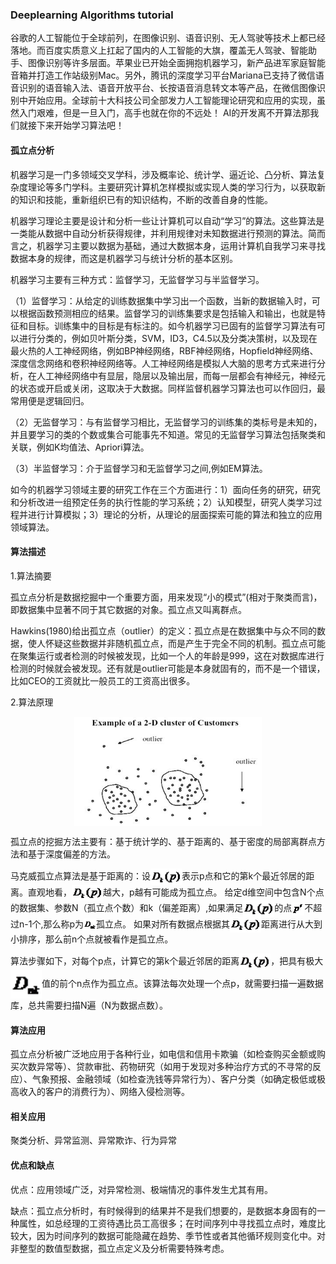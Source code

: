### Deeplearning Algorithms tutorial
谷歌的人工智能位于全球前列，在图像识别、语音识别、无人驾驶等技术上都已经落地。而百度实质意义上扛起了国内的人工智能的大旗，覆盖无人驾驶、智能助手、图像识别等许多层面。苹果业已开始全面拥抱机器学习，新产品进军家庭智能音箱并打造工作站级别Mac。另外，腾讯的深度学习平台Mariana已支持了微信语音识别的语音输入法、语音开放平台、长按语音消息转文本等产品，在微信图像识别中开始应用。全球前十大科技公司全部发力人工智能理论研究和应用的实现，虽然入门艰难，但是一旦入门，高手也就在你的不远处！
AI的开发离不开算法那我们就接下来开始学习算法吧！

#### 孤立点分析

机器学习是一门多领域交叉学科，涉及概率论、统计学、逼近论、凸分析、算法复杂度理论等多门学科。主要研究计算机怎样模拟或实现人类的学习行为，以获取新的知识和技能，重新组织已有的知识结构，不断的改善自身的性能。

机器学习理论主要是设计和分析一些让计算机可以自动“学习”的算法。这些算法是一类能从数据中自动分析获得规律，并利用规律对未知数据进行预测的算法。简而言之，机器学习主要以数据为基础，通过大数据本身，运用计算机自我学习来寻找数据本身的规律，而这是机器学习与统计分析的基本区别。

机器学习主要有三种方式：监督学习，无监督学习与半监督学习。

（1）监督学习：从给定的训练数据集中学习出一个函数，当新的数据输入时，可以根据函数预测相应的结果。监督学习的训练集要求是包括输入和输出，也就是特征和目标。训练集中的目标是有标注的。如今机器学习已固有的监督学习算法有可以进行分类的，例如贝叶斯分类，SVM，ID3，C4.5以及分类决策树，以及现在最火热的人工神经网络，例如BP神经网络，RBF神经网络，Hopfield神经网络、深度信念网络和卷积神经网络等。人工神经网络是模拟人大脑的思考方式来进行分析，在人工神经网络中有显层，隐层以及输出层，而每一层都会有神经元，神经元的状态或开启或关闭，这取决于大数据。同样监督机器学习算法也可以作回归，最常用便是逻辑回归。

（2）无监督学习：与有监督学习相比，无监督学习的训练集的类标号是未知的，并且要学习的类的个数或集合可能事先不知道。常见的无监督学习算法包括聚类和关联，例如K均值法、Apriori算法。

（3）半监督学习：介于监督学习和无监督学习之间,例如EM算法。

如今的机器学习领域主要的研究工作在三个方面进行：1）面向任务的研究，研究和分析改进一组预定任务的执行性能的学习系统；2）认知模型，研究人类学习过程并进行计算模拟；3）理论的分析，从理论的层面探索可能的算法和独立的应用领域算法。

#### 算法描述

1.算法摘要

孤立点分析是数据挖掘中一个重要方面，用来发现“小的模式”(相对于聚类而言)，即数据集中显著不同于其它数据的对象。孤立点又叫离群点。

Hawkins(1980)给出孤立点（outlier）的定义：孤立点是在数据集中与众不同的数据，使人怀疑这些数据并非随机孤立点，而是产生于完全不同的机制。孤立点可能在聚集运行或者检测的时候被发现，比如一个人的年龄是999，这在对数据库进行检测的时候就会被发现。还有就是outlier可能是本身就固有的，而不是一个错误，比如CEO的工资就比一般员工的工资高出很多。

2.算法原理
<p align="center">
<img width="300" align="center" src="../../images/50.jpg" />
</p>

孤立点的挖掘方法主要有：基于统计学的、基于距离的、基于密度的局部离群点方法和基于深度偏差的方法。

马克威孤立点算法是基于距离的：设<img width="50" align="center" src="../../images/51.jpg" />表示p点和它的第k个最近邻居的距离。直观地看，<img width="50" align="center" src="../../images/52.jpg" />越大，p越有可能成为孤立点。
给定d维空间中包含N个点的数据集、参数N（孤立点个数）和k（偏差距离）,如果满足<img width="50" align="center" src="../../images/55.jpg" />的点<img width="20" align="center" src="../../images/53.jpg" />不超过n-1个,那么称p为<img width="20" align="center" src="../../images/54.jpg" />孤立点。
如果对所有数据点根据其<img width="50" align="center" src="../../images/51.jpg" />距离进行从大到小排序，那么前n个点就被看作是孤立点。

算法步骤如下，对每个p点，计算它的第k个最近邻居的距离<img width="50" align="center" src="../../images/51.jpg" />，把具有极大<img width="50" align="center" src="../../images/54.jpg" />值的前个n点作为孤立点。该算法每次处理一个点p，就需要扫描一遍数据库，总共需要扫描N遍（N为数据点数）。

#### 算法应用

孤立点分析被广泛地应用于各种行业，如电信和信用卡欺骗（如检查购买金额或购买次数异常等）、贷款审批、药物研究（如用于发现对多种治疗方式的不寻常的反应）、气象预报、金融领域（如检查洗钱等异常行为）、客户分类（如确定极低或极高收入的客户的消费行为）、网络入侵检测等。


#### 相关应用
聚类分析、异常监测、异常欺诈、行为异常

#### 优点和缺点
优点：应用领域广泛，对异常检测、极端情况的事件发生尤其有用。

缺点：孤立点分析时，有时候得到的结果并不是我们想要的，是数据本身固有的一种属性，如总经理的工资待遇比员工高很多；在时间序列中寻找孤立点时，难度比较大，因为时间序列的数据可能隐藏在趋势、季节性或者其他循环规则变化中。对非整型的数值型数据，孤立点定义及分析需要特殊考虑。

